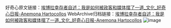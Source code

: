 好奇心原文链接：[埃博拉幸存者自述：我是如何被政客和媒体摆了一道_文化_好奇心日报-Anemona Hartocollos](https://www.qdaily.com/articles/6871.html)
WebArchive归档链接：[埃博拉幸存者自述：我是如何被政客和媒体摆了一道_文化_好奇心日报-Anemona Hartocollos](http://web.archive.org/web/20160730172801/http://www.qdaily.com/articles/6871.html)
![image](http://ww3.sinaimg.cn/large/007d5XDply1g3wb7nfhn6j30u03mcb29)